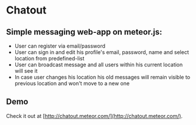 # Chatout

## Simple messaging web-app on meteor.js:
- User can register via email/password
- User can sign in and edit his profile's email, password, name and select location from predefined-list
- User can broadcast message and all users within his current location will see it
- In case user changes his location his old messages will remain visible to previous location and won't move to a new one

## Demo

Check it out at [http://chatout.meteor.com/](http://chatout.meteor.com/).
